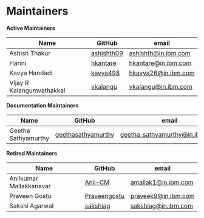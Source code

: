 Maintainers
===========

**Active Maintainers**

| Name | GitHub | email
|------|--------|------|
| Ashish Thakur | [ashishth09][ashishth09] | <ashishth@in.ibm.com>
| Harini | [hkantare][hkantare] | <hkantare@in.ibm.com>
| Kavya Handadi | [kavya498][kavya498] | <hkavya26@in.ibm.com>
| Vijay R Kalangumvathakkal | [vkalangu][vkalangu] | <vkalangu@in.ibm.com>


**Documentation Maintainers**

| Name | GitHub | email
|------|--------|----------------------
| Geetha Sathyamurthy | [geethasathyamurthy][geethasathyamurthy] | <geetha_sathyamurthy@in.ibm.com>


**Retired Maintainers**

| Name | GitHub | email
|------|--------|----------------------
| Anilkumar Mallakkanavar | [Anil-CM][Anil-CM] | <amallak1@in.ibm.com>
| Praveen Gostu | [Praveengostu][Praveengostu] | <praveek9@in.ibm.com>
| Sakshi Agarwal | [sakshiag][sakshiag] | <sakshiag@in.ibm.com>


[ashishth09]: https://github.com/ashishth09
[kavya498]: https://github.com/kavya498
[hkantare]: https://github.com/hkantare
[vkalangu]: https://github.com/vkalangu/
[geethasathyamurthy]: https://github.com/geethasathyamurthy
[Anil-CM]: https://github.com/Anil-CM
[Praveengostu]: https://github.com/Praveengostu
[sakshiag]: https://github.com/sakshiag

